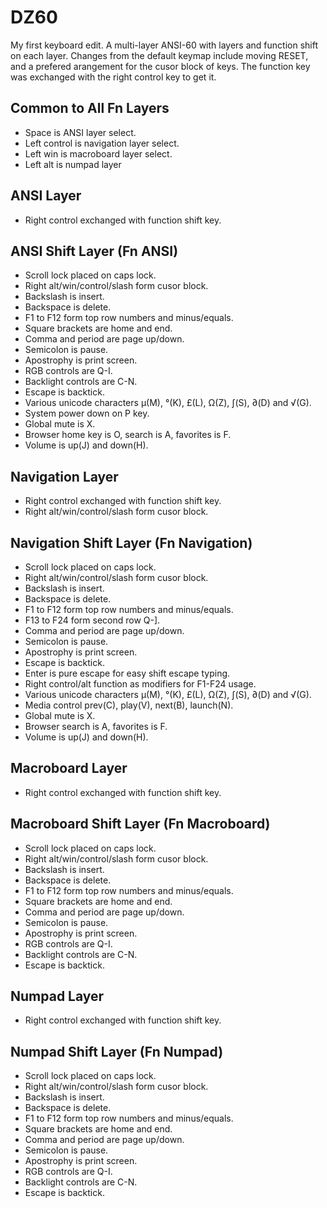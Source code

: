 # DZ60

My first keyboard edit. A multi-layer ANSI-60 with layers and function shift on each layer.
Changes from the default keymap include moving RESET, and a prefered arangement for the cusor
block of keys. The function key was exchanged with the right control key to get it.

## Common to All Fn Layers
* Space is ANSI layer select.
* Left control is navigation layer select.
* Left win is macroboard layer select.
* Left alt is numpad layer

## ANSI Layer
* Right control exchanged with function shift key.

## ANSI Shift Layer (Fn ANSI)
* Scroll lock placed on caps lock.
* Right alt/win/control/slash form cusor block.
* Backslash is insert.
* Backspace is delete.
* F1 to F12 form top row numbers and minus/equals.
* Square brackets are home and end.
* Comma and period are page up/down.
* Semicolon is pause.
* Apostrophy is print screen.
* RGB controls are Q-I.
* Backlight controls are C-N.
* Escape is backtick.
* Various unicode characters µ(M), °(K), £(L), Ω(Z), ∫(S), ∂(D) and √(G).
* System power down on P key.
* Global mute is X.
* Browser home key is O, search is A, favorites is F.
* Volume is up(J) and down(H).
 
## Navigation Layer
* Right control exchanged with function shift key.
* Right alt/win/control/slash form cusor block.

## Navigation Shift Layer (Fn Navigation)
* Scroll lock placed on caps lock.
* Right alt/win/control/slash form cusor block.
* Backslash is insert.
* Backspace is delete.
* F1 to F12 form top row numbers and minus/equals.
* F13 to F24 form second row Q-].
* Comma and period are page up/down.
* Semicolon is pause.
* Apostrophy is print screen.
* Escape is backtick.
* Enter is pure escape for easy shift escape typing.
* Right control/alt function as modifiers for F1-F24 usage.
* Various unicode characters µ(M), °(K), £(L), Ω(Z), ∫(S), ∂(D) and √(G).
* Media control prev(C), play(V), next(B), launch(N).
* Global mute is X.
* Browser search is A, favorites is F.
* Volume is up(J) and down(H).

## Macroboard Layer
* Right control exchanged with function shift key.

## Macroboard Shift Layer (Fn Macroboard)
* Scroll lock placed on caps lock.
* Right alt/win/control/slash form cusor block.
* Backslash is insert.
* Backspace is delete.
* F1 to F12 form top row numbers and minus/equals.
* Square brackets are home and end.
* Comma and period are page up/down.
* Semicolon is pause.
* Apostrophy is print screen.
* RGB controls are Q-I.
* Backlight controls are C-N.
* Escape is backtick.

## Numpad Layer
* Right control exchanged with function shift key.

## Numpad Shift Layer (Fn Numpad)
* Scroll lock placed on caps lock.
* Right alt/win/control/slash form cusor block.
* Backslash is insert.
* Backspace is delete.
* F1 to F12 form top row numbers and minus/equals.
* Square brackets are home and end.
* Comma and period are page up/down.
* Semicolon is pause.
* Apostrophy is print screen.
* RGB controls are Q-I.
* Backlight controls are C-N.
* Escape is backtick.